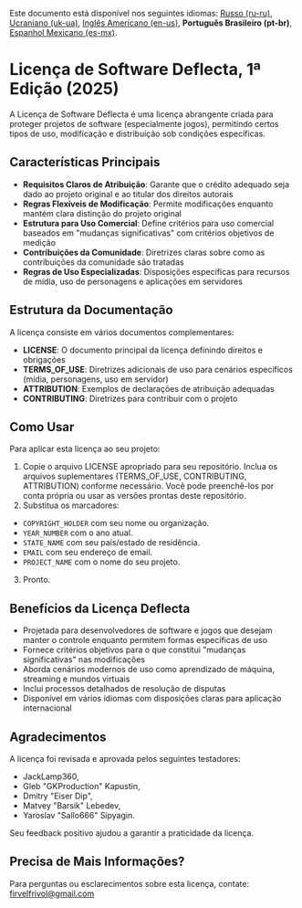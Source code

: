 Este documento está disponível nos seguintes idiomas: [Russo (ru-ru)](/other-langs/README_ru-ru.md), [Ucraniano (uk-ua)](/other-langs/README_uk-ua.md), [Inglês Americano (en-us)](/README.md), **Português Brasileiro (pt-br)**, [Espanhol Mexicano (es-mx)](/other-langs/README_es-mx.md).

# Licença de Software Deflecta, 1ª Edição (2025)

A Licença de Software Deflecta é uma licença abrangente criada para proteger projetos de software (especialmente jogos), permitindo certos tipos de uso, modificação e distribuição sob condições específicas.

## Características Principais

* **Requisitos Claros de Atribuição**: Garante que o crédito adequado seja dado ao projeto original e ao titular dos direitos autorais
* **Regras Flexíveis de Modificação**: Permite modificações enquanto mantém clara distinção do projeto original
* **Estrutura para Uso Comercial**: Define critérios para uso comercial baseados em "mudanças significativas" com critérios objetivos de medição
* **Contribuições da Comunidade**: Diretrizes claras sobre como as contribuições da comunidade são tratadas
* **Regras de Uso Especializadas**: Disposições específicas para recursos de mídia, uso de personagens e aplicações em servidores

## Estrutura da Documentação

A licença consiste em vários documentos complementares:

* **LICENSE**: O documento principal da licença definindo direitos e obrigações
* **TERMS_OF_USE**: Diretrizes adicionais de uso para cenários específicos (mídia, personagens, uso em servidor)
* **ATTRIBUTION**: Exemplos de declarações de atribuição adequadas
* **CONTRIBUTING**: Diretrizes para contribuir com o projeto

## Como Usar

Para aplicar esta licença ao seu projeto:

1. Copie o arquivo LICENSE apropriado para seu repositório. Inclua os arquivos suplementares (TERMS_OF_USE, CONTRIBUTING, ATTRIBUTION) conforme necessário. Você pode preenchê-los por conta própria ou usar as versões prontas deste repositório.
2. Substitua os marcadores:
* `COPYRIGHT_HOLDER` com seu nome ou organização.
* `YEAR_NUMBER` com o ano atual.
* `STATE_NAME` com seu país/estado de residência.
* `EMAIL` com seu endereço de email.
* `PROJECT_NAME` com o nome do seu projeto.
3. Pronto.

## Benefícios da Licença Deflecta

* Projetada para desenvolvedores de software e jogos que desejam manter o controle enquanto permitem formas específicas de uso
* Fornece critérios objetivos para o que constitui "mudanças significativas" nas modificações
* Aborda cenários modernos de uso como aprendizado de máquina, streaming e mundos virtuais
* Inclui processos detalhados de resolução de disputas
* Disponível em vários idiomas com disposições claras para aplicação internacional

## Agradecimentos

A licença foi revisada e aprovada pelos seguintes testadores:

* JackLamp360,
* Gleb "GKProduction" Kapustin,
* Dmitry "Eiser Dip",
* Matvey "Barsik" Lebedev,
* Yaroslav "Sallo666" Sipyagin.

Seu feedback positivo ajudou a garantir a praticidade da licença.

## Precisa de Mais Informações?

Para perguntas ou esclarecimentos sobre esta licença, contate: <firvelfrivol@gmail.com>
